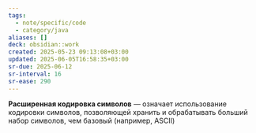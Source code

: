 ```yaml
---
tags:
  - note/specific/code
  - category/java
aliases: []
deck: obsidian::work
created: 2025-05-23 09:13:08+03:00
updated: 2025-06-05T16:58:35+03:00
sr-due: 2025-06-12
sr-interval: 16
sr-ease: 290
---
```


**Расширенная кодировка символов**
—
означает использование кодировки символов, позволяющей хранить и обрабатывать больший набор символов, чем базовый (например, ASCII)
